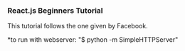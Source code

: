### React.js Beginners Tutorial
This tutorial follows the one given by Facebook.

*to run with webserver:  "$ python -m SimpleHTTPServer" 
